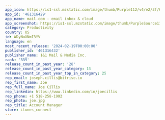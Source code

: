 ```yaml
---
app_icon: https://is1-ssl.mzstatic.com/image/thumb/Purple112/v4/e2/3f/01/e23f0104-bfa3-9f03-08de-66dc37591878/MAILCOM_AppIcon-0-0-1x_U007emarketing-0-10-0-85-220.png/1024x1024bb.png
app_id: '461316429'
app_name: mail.com - email inbox & cloud
app_screenshot: https://is1-ssl.mzstatic.com/image/thumb/PurpleSource113/v4/1f/a2/6f/1fa26fad-cd59-9e40-d5a1-a81ab1404f9d/aa1b8eab-6f4d-4d3c-87c7-dfb8838dd343_6_U002c5_Zoll_-_1.png/1242x2688bb.png
category: Productivity
country: US
id: WDyNuXNmI3YV
language: en
most_recent_release: '2024-02-19T00:00:00'
publisher_id: '461316432'
publisher_name: 1&1 Mail & Media Inc.
rank: '339'
release_count_in_past_year: '28'
release_count_in_past_year_category: 13
release_count_in_past_year_top_in_category: 25
rep_email: joseph.cillis@bitrise.io
rep_first_name: Joe
rep_full_name: Joe Cillis
rep_linkedin: https://www.linkedin.com/in/joecillis
rep_phone: +1 518-258-1902
rep_photo: joe.jpg
rep_title: Account Manager
store: itunes_connect
---
```

